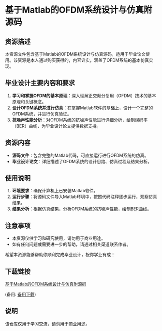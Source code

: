 # 基于Matlab的OFDM系统设计与仿真附源码

## 资源描述

本资源文件包含基于Matlab的OFDM系统设计与仿真源码，适用于毕业论文使用。该资源是本人通过购买获得的，内容详实，涵盖了OFDM系统的基本仿真实现。

## 毕业设计主要内容和要求

1. **学习和掌握OFDM的基本原理**：深入理解正交频分复用（OFDM）技术的基本原理和关键概念。
2. **设计OFDM系统并进行仿真**：在掌握Matlab软件的基础上，设计一个完整的OFDM系统，并进行仿真验证。
3. **抗噪声性能分析**：对OFDM系统的抗噪声性能进行详细分析，绘制误码率（BER）曲线，为毕业设计论文提供数据支持。

## 资源内容

- **源码文件**：包含完整的Matlab代码，可直接运行进行OFDM系统的仿真。
- **毕业设计论文**：详细描述了OFDM系统的设计思路、仿真过程及结果分析。

## 使用说明

1. **环境要求**：确保计算机上已安装Matlab软件。
2. **运行步骤**：将源码文件导入Matlab环境中，按照代码注释逐步运行，观察仿真结果。
3. **结果分析**：根据仿真结果，分析OFDM系统的抗噪声性能，绘制BER曲线。

## 注意事项

- 本资源仅供学习和研究使用，请勿用于商业用途。
- 如有任何问题或需要进一步的帮助，请通过相关渠道联系作者。

希望本资源能够帮助你顺利完成毕业设计，祝你学业有成！

## 下载链接
[基于Matlab的OFDM系统设计与仿真附源码](https://pan.quark.cn/s/9c33087d0d2d) 

(备用: [备用下载](https://pan.baidu.com/s/1F4sqhC-5qL_9uFv168VFqw?pwd=1234))

## 说明

该仓库仅用于学习交流，请勿用于商业用途。
